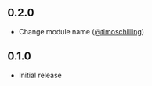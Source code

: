 ## 0.2.0

* Change module name ([@timoschilling][])

## 0.1.0

* Initial release

<!--- The following link definition list is generated by PimpMyChangelog --->
[@timoschilling]: https://github.com/timoschilling